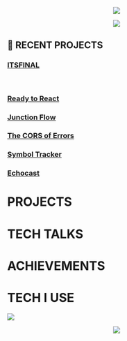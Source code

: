 <p align="center">
  <img src="https://capsule-render.vercel.app/api?type=waving&height=300&color=26bbff&text=ASTRAL%20LABS&fontColor=ffffff"/>
</p>

<center>
  <img src="https://media4.giphy.com/media/v1.Y2lkPTc5MGI3NjExNzl6OXZtcDFlcGs0aWJoZ3k5MXhheW85ZWE3YmVhNGY3dDljdHRsciZlcD12MV9pbnRlcm5hbF9naWZfYnlfaWQmY3Q9Zw/1sfScbaA2DKcGLVYev/giphy.gif"/>
</center>

<h2>📝 RECENT PROJECTS</h2>
<h3><a href="">ITSFINAL</a><br></h3>
<p><br></p>
<h3><a href="">Ready to React</a><br></h3>
<p></p>
<h3><a href="">Junction Flow</a><br></h3>
<p></p>
<h3><a href="">The CORS of Errors</a><br></h3>
<p></p>
<h3><a href="">Symbol Tracker</a><br></h3>
<p></p>
<h3><a href="">Echocast</a><br></h3>
<p></p>

<div>
  <h1>PROJECTS</h1>
<!--   itsfinal coming very soon
  readytoreact deployed
  symboltracker deployed
  virtual guardian soming not as soon
  echocast coming soon -->
</div>

<div>
  <h1>TECH TALKS</h1>
<!--   <ul>
    <li>
      <a href="">The CORS of Errors</a>
    </li>
    <li>
      <a href="">Ready to React</a>
    </li>
  </ul> -->
</div>

<div>
  <h1>ACHIEVEMENTS</h1>
</div>

<div>
  <h1>TECH I USE</h1>
  <img src="https://skillicons.dev/icons?i=js,ts,html,css,react,nextjs,redux,tailwind,nodejs,mongodb,postgres,cloudflare,vite,git)"/>
</div>

<p align="center">
  <img src="https://capsule-render.vercel.app/api?type=waving&height=300&color=26bbff&text=END%20OF%20LINE&fontColor=ffffff&section=footer"/>
</p>
